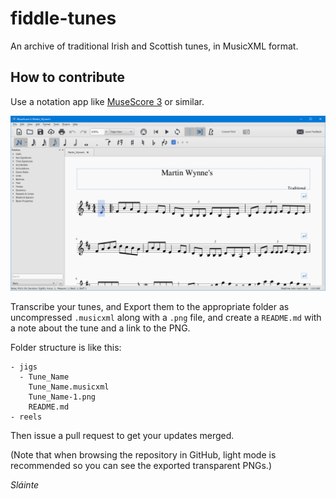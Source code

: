 # fiddle-tunes
An archive of traditional Irish and Scottish tunes, in MusicXML format.

## How to contribute
Use a notation app like [MuseScore 3](https://musescore.org) or similar.

![Muse Score](README_images/musescore.png)

Transcribe your tunes, and Export them to the appropriate folder as uncompressed `.musicxml` along with a `.png` file, and create a `README.md` with a note about the tune and a link to the PNG.

Folder structure is like this:

```
- jigs
  - Tune_Name
    Tune_Name.musicxml
    Tune_Name-1.png
    README.md
- reels
```

Then issue a pull request to get your updates merged.

(Note that when browsing the repository in GitHub, light mode is recommended so you can see the exported transparent PNGs.)

_Sláinte_
